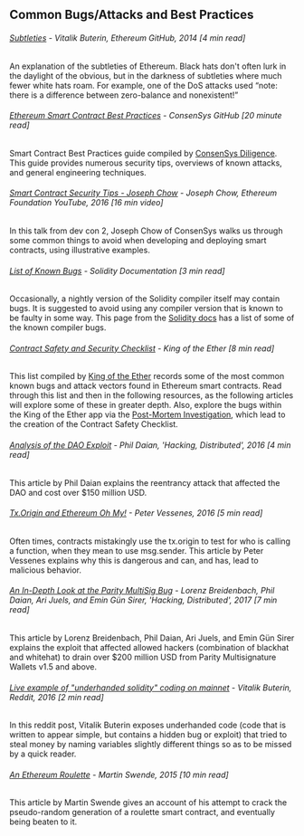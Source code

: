 ## Common Bugs/Attacks and Best Practices

###### [Subtleties](https://github.com/ethereum/wiki/wiki/subtleties) - Vitalik Buterin, Ethereum GitHub, 2014 \[4 min read\]

An explanation of the subtleties of Ethereum. Black hats don't often lurk in the daylight of the obvious, but in the darkness of subtleties where much fewer white hats roam. For example, one of the DoS attacks used “note: there is a difference between zero-balance and nonexistent!”

###### [Ethereum Smart Contract Best Practices](https://consensys.github.io/smart-contract-best-practices/) - ConsenSys GitHub \[20 minute read\]

Smart Contract Best Practices guide compiled by [ConsenSys Diligence](https://media.consensys.net/introducing-consensys-diligence-cf38f83948c). This guide provides numerous security tips, overviews of known attacks, and general engineering techniques.

###### [Smart Contract Security Tips - Joseph Chow](https://www.youtube.com/watch?v=_pqDAMRwkzY) - Joseph Chow, Ethereum Foundation YouTube, 2016 \[16 min video\]

In this talk from dev con 2, Joseph Chow of ConsenSys walks us through some common things to avoid when developing and deploying smart contracts, using illustrative examples.

###### [List of Known Bugs](http://solidity.readthedocs.io/en/develop/bugs.html) - Solidity Documentation \[3 min read\]

Occasionally, a nightly version of the Solidity compiler itself may contain bugs. It is suggested to avoid using any compiler version that is known to be faulty in some way.  This page from the [Solidity docs](http://solidity.readthedocs.io/en/develop/index.html) has a list of some of the known compiler bugs.

###### [Contract Safety and Security Checklist](https://www.kingoftheether.com/contract-safety-checklist.html) - King of the Ether \[8 min read\]

This list compiled by [King of the Ether](https://www.kingoftheether.com/thrones/kingoftheether/index.html) records some of the most common known bugs and attack vectors found in Ethereum smart contracts.  Read through this list and then in the following resources, as the following articles will explore some of these in greater depth. Also, explore the bugs within the King of the Ether app via the [Post-Mortem Investigation](http://www.kingoftheether.com/postmortem.html), which lead to the creation of the Contract Safety Checklist.

###### [Analysis of the DAO Exploit](http://hackingdistributed.com/2016/06/18/analysis-of-the-dao-exploit/) - Phil Daian, 'Hacking, Distributed', 2016 \[4 min read\]

This article by Phil Daian explains the reentrancy attack that affected the DAO and cost over $150 million USD.

###### [Tx.Origin and Ethereum Oh My!](http://vessenes.com/tx-origin-and-ethereum-oh-my/) - Peter Vessenes, 2016 \[5 min read\]

Often times, contracts mistakingly use the tx.origin to test for who is calling a function, when they mean to use msg.sender.  This article by Peter Vessenes explains why this is dangerous and can, and has, lead to malicious behavior.

###### [An In-Depth Look at the Parity MultiSig Bug](http://hackingdistributed.com/2017/07/22/deep-dive-parity-bug/) - Lorenz Breidenbach, Phil Daian, Ari Juels, and Emin Gün Sirer, 'Hacking, Distributed', 2017 \[7 min read\]

This article by Lorenz Breidenbach, Phil Daian, Ari Juels, and Emin Gün Sirer explains the exploit that affected allowed hackers \(combination of blackhat and whitehat\) to drain over $200 million USD from Parity Multisignature Wallets v1.5 and above.

###### [Live example of "underhanded solidity" coding on mainnet](https://www.reddit.com/r/ethereum/comments/4e5y30/live_example_of_underhanded_solidity_coding_on/) - Vitalik Buterin, Reddit, 2016 \[2 min read\]

In this reddit post, Vitalik Buterin exposes underhanded code \(code that is written to appear simple, but contains a hidden bug or exploit\) that tried to steal money by naming variables slightly different things so as to be missed by a quick reader.

###### [An Ethereum Roulette](http://martin.swende.se/blog/Breaking_the_house.html) - Martin Swende, 2015 \[10 min read\]

This article by Martin Swende gives an account of his attempt to crack the pseudo-random generation of a roulette smart contract, and eventually being beaten to it.

